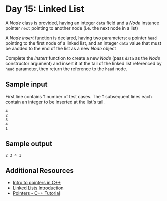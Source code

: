 # Day 15: Linked List

A *Node* class is provided, having an integer `data` field and a *Node*
instance pointer `next` pointing to another node (i.e. the next node in a list)

A *Node insert* function is declared, having two parameters: a pointer `head`
pointing to the first node of a linked list, and an integer `data` value that
must be aadded to the end of the list as a new *Node* object

Complete the *instert* function to create a new *Node* (pass `data` as the
*Node* constructor argument) and insert it at the tail of the linked list
referenced by `head` parameter, then return the reference to the `head` node.

## Sample input

First line contains `T` number of test cases. The `T` subsequent lines each
contain an integer to be inserted at the list's tail.

    4
    2
    3
    4
    1

## Sample output

    2 3 4 1

## Additional Resources

* [Intro to pointers in C++](https://www.youtube.com/watch?v=h-HBipu_1P0)
* [Linked Lists Introduction](https://www.youtube.com/watch?v=o5wJkJJpKtM)
* [Pointers - C++ Tutorial](http://www.cplusplus.com/doc/tutorial/pointers/)

